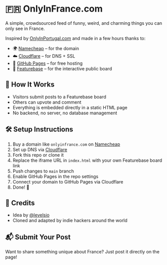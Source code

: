# 🇫🇷 OnlyInFrance.com

A simple, crowdsourced feed of funny, weird, and charming things you can only see in France.

Inspired by [OnlyInPortugal.com](https://onlyinportugal.com) and made in a few hours thanks to:

- 🌍 [Namecheap](https://namecheap.com) – for the domain
- ☁️ [Cloudflare](https://cloudflare.com) – for DNS + SSL
- 💾 [GitHub Pages](https://pages.github.com/) – for free hosting
- 💬 [Featurebase](https://featurebase.app) – for the interactive public board

## 🚀 How It Works

- Visitors submit posts to a Featurebase board
- Others can upvote and comment
- Everything is embedded directly in a static HTML page
- No backend, no server, no database management

## 🛠 Setup Instructions

1. Buy a domain like `onlyinfrance.com` on [Namecheap](https://namecheap.com)
2. Set up DNS via [Cloudflare](https://cloudflare.com)
3. Fork this repo or clone it
4. Replace the iframe URL in `index.html` with your own Featurebase board link
5. Push changes to `main` branch
6. Enable GitHub Pages in the repo settings
7. Connect your domain to GitHub Pages via Cloudflare
8. Done! 🎉

## 🙌 Credits

- Idea by [@levelsio](https://x.com/levelsio)
- Cloned and adapted by indie hackers around the world

## 📬 Submit Your Post

Want to share something unique about France? Just post it directly on the page!
